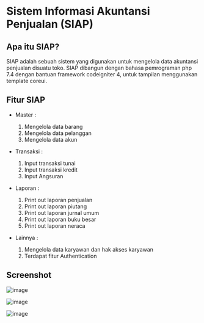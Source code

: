 # Sistem Informasi Akuntansi Penjualan (SIAP)

## Apa itu SIAP?

SIAP adalah sebuah sistem yang digunakan untuk mengelola data akuntansi penjualan disuatu toko. SIAP dibangun dengan bahasa pemrograman php 7.4 dengan bantuan framework codeigniter 4, untuk tampilan menggunakan template coreui.

## Fitur SIAP
- Master :
  1. Mengelola data barang
  2. Mengelola data pelanggan
  3. Mengelola data akun

- Transaksi :
  1. Input transaksi tunai
  2. Input transaksi kredit
  3. Input Angsuran

- Laporan :
  1. Print out laporan penjualan
  2. Print out laporan piutang
  3. Print out laporan jurnal umum
  4. Print out laporan buku besar
  5. Print out laporan neraca

- Lainnya :
  1. Mengelola data karyawan dan hak akses karyawan
  2. Terdapat fitur Authentication

## Screenshot
![image](https://user-images.githubusercontent.com/65581336/165128891-f31136ff-ac24-4fc5-9334-6d75740f4210.png)

![image](https://user-images.githubusercontent.com/65581336/165129414-1fc8c8f5-adc1-49cf-b532-f52bb05e3db8.png)

![image](https://user-images.githubusercontent.com/65581336/165129669-1389d51f-962c-4d34-b258-c1c1b40d9d7b.png)

